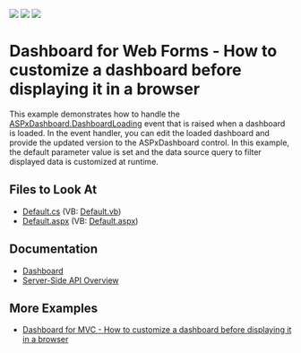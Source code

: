 <!-- default badges list -->
![](https://img.shields.io/endpoint?url=https://codecentral.devexpress.com/api/v1/VersionRange/171695317/18.2.6%2B)
[![](https://img.shields.io/badge/Open_in_DevExpress_Support_Center-FF7200?style=flat-square&logo=DevExpress&logoColor=white)](https://supportcenter.devexpress.com/ticket/details/T830461)
[![](https://img.shields.io/badge/📖_How_to_use_DevExpress_Examples-e9f6fc?style=flat-square)](https://docs.devexpress.com/GeneralInformation/403183)
<!-- default badges end -->

# Dashboard for Web Forms - How to customize a dashboard before displaying it in a browser

This example demonstrates how to handle the [ASPxDashboard.DashboardLoading](https://docs.devexpress.com/Dashboard/DevExpress.DashboardWeb.ASPxDashboard.DashboardLoading) event that is raised when a dashboard is loaded. In the event handler, you can edit the loaded dashboard and provide the updated version to the ASPxDashboard control. In this example, the default parameter value is set and the data source query to filter displayed data is customized at runtime.

## Files to Look At

* [Default.cs](./CS/WebApplication7/Default.aspx.cs) (VB: [Default.vb](./VB/WebApplication7/Default.aspx.vb))
* [Default.aspx](./CS/WebApplication7/Default.aspx) (VB: [Default.aspx](./VB/WebApplication7/Default.aspx))

## Documentation

- [Dashboard](https://docs.devexpress.com/Dashboard/DevExpress.DashboardCommon.Dashboard)
- [Server-Side API Overview](https://docs.devexpress.com/Dashboard/12139/web-dashboard/aspnet-web-forms-dashboard-control/server-side-api-overview)

## More Examples

- [Dashboard for MVC - How to customize a dashboard before displaying it in a browser](https://github.com/DevExpress-Examples/how-to-customize-a-dashboard-before-displaying-it-in-a-browser-t596822)
